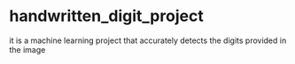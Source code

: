 # handwritten_digit_project
it is a machine learning project that accurately detects the digits provided in the image 

